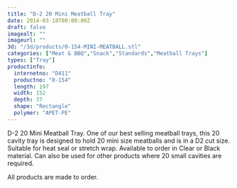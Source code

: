 ```yaml
---
title: "D-2 20 Mini Meatball Tray"
date: 2014-03-18T00:00:00Z
draft: false
imagealt: ""
imageurl: ""
3d: "/3d/products/0-154-MINI-MEATBALL.stl"
categories: ["Meat & BBQ","Snack","Standards","Meatball Trays"]
types: ["Tray"]
productinfo:
  internetno: "D411"
  productno: "0-154"
  length: 197
  width: 152
  depth: 37
  shape: "Rectangle"
  polymer: "APET-PE"
---
```

D-2 20 Mini Meatball Tray. One of our best selling meatball trays, this 20 cavity tray is designed to hold 20 mini size meatballs and is in a D2 cut size. Suitable for heat seal or stretch wrap. Available to order in Clear or Black material. Can also be used for other products where 20 small cavities are required.

All products are made to order.